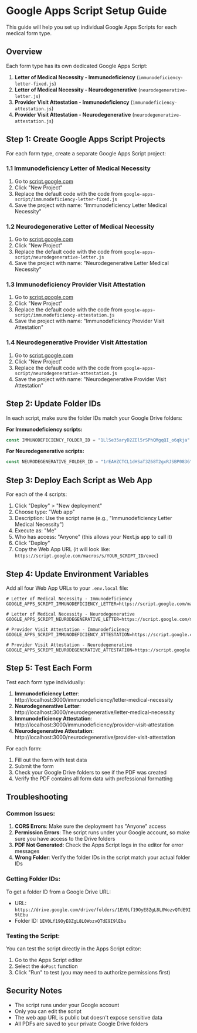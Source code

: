 # Google Apps Script Setup Guide

This guide will help you set up individual Google Apps Scripts for each medical form type.

## Overview

Each form type has its own dedicated Google Apps Script:

1. **Letter of Medical Necessity - Immunodeficiency** (`immunodeficiency-letter-fixed.js`)
2. **Letter of Medical Necessity - Neurodegenerative** (`neurodegenerative-letter.js`)
3. **Provider Visit Attestation - Immunodeficiency** (`immunodeficiency-attestation.js`)
4. **Provider Visit Attestation - Neurodegenerative** (`neurodegenerative-attestation.js`)

## Step 1: Create Google Apps Script Projects

For each form type, create a separate Google Apps Script project:

### 1.1 Immunodeficiency Letter of Medical Necessity

1. Go to [script.google.com](https://script.google.com)
2. Click "New Project"
3. Replace the default code with the code from `google-apps-script/immunodeficiency-letter-fixed.js`
4. Save the project with name: "Immunodeficiency Letter Medical Necessity"

### 1.2 Neurodegenerative Letter of Medical Necessity

1. Go to [script.google.com](https://script.google.com)
2. Click "New Project"
3. Replace the default code with the code from `google-apps-script/neurodegenerative-letter.js`
4. Save the project with name: "Neurodegenerative Letter Medical Necessity"

### 1.3 Immunodeficiency Provider Visit Attestation

1. Go to [script.google.com](https://script.google.com)
2. Click "New Project"
3. Replace the default code with the code from `google-apps-script/immunodeficiency-attestation.js`
4. Save the project with name: "Immunodeficiency Provider Visit Attestation"

### 1.4 Neurodegenerative Provider Visit Attestation

1. Go to [script.google.com](https://script.google.com)
2. Click "New Project"
3. Replace the default code with the code from `google-apps-script/neurodegenerative-attestation.js`
4. Save the project with name: "Neurodegenerative Provider Visit Attestation"

## Step 2: Update Folder IDs

In each script, make sure the folder IDs match your Google Drive folders:

**For Immunodeficiency scripts:**
```javascript
const IMMUNODEFICIENCY_FOLDER_ID = "1LlSe35aryD2ZEl5rSPhQMgqQI_o6qkja"
```

**For Neurodegenerative scripts:**
```javascript
const NEURODEGENERATIVE_FOLDER_ID = "1rEAHZCTCL1dHSaT3Z68T2gxRJSBP0836"
```

## Step 3: Deploy Each Script as Web App

For each of the 4 scripts:

1. Click "Deploy" > "New deployment"
2. Choose type: "Web app"
3. Description: Use the script name (e.g., "Immunodeficiency Letter Medical Necessity")
4. Execute as: "Me"
5. Who has access: "Anyone" (this allows your Next.js app to call it)
6. Click "Deploy"
7. Copy the Web App URL (it will look like: `https://script.google.com/macros/s/YOUR_SCRIPT_ID/exec`)

## Step 4: Update Environment Variables

Add all four Web App URLs to your `.env.local` file:

```env
# Letter of Medical Necessity - Immunodeficiency
GOOGLE_APPS_SCRIPT_IMMUNODEFICIENCY_LETTER=https://script.google.com/macros/s/YOUR_IMMUNODEFICIENCY_LETTER_SCRIPT_ID/exec

# Letter of Medical Necessity - Neurodegenerative
GOOGLE_APPS_SCRIPT_NEURODEGENERATIVE_LETTER=https://script.google.com/macros/s/YOUR_NEURODEGENERATIVE_LETTER_SCRIPT_ID/exec

# Provider Visit Attestation - Immunodeficiency
GOOGLE_APPS_SCRIPT_IMMUNODEFICIENCY_ATTESTATION=https://script.google.com/macros/s/YOUR_IMMUNODEFICIENCY_ATTESTATION_SCRIPT_ID/exec

# Provider Visit Attestation - Neurodegenerative
GOOGLE_APPS_SCRIPT_NEURODEGENERATIVE_ATTESTATION=https://script.google.com/macros/s/YOUR_NEURODEGENERATIVE_ATTESTATION_SCRIPT_ID/exec
```

## Step 5: Test Each Form

Test each form type individually:

1. **Immunodeficiency Letter**: http://localhost:3000/immunodeficiency/letter-medical-necessity
2. **Neurodegenerative Letter**: http://localhost:3000/neurodegenerative/letter-medical-necessity
3. **Immunodeficiency Attestation**: http://localhost:3000/immunodeficiency/provider-visit-attestation
4. **Neurodegenerative Attestation**: http://localhost:3000/neurodegenerative/provider-visit-attestation

For each form:
1. Fill out the form with test data
2. Submit the form
3. Check your Google Drive folders to see if the PDF was created
4. Verify the PDF contains all form data with professional formatting

## Troubleshooting

### Common Issues:

1. **CORS Errors**: Make sure the deployment has "Anyone" access
2. **Permission Errors**: The script runs under your Google account, so make sure you have access to the Drive folders
3. **PDF Not Generated**: Check the Apps Script logs in the editor for error messages
4. **Wrong Folder**: Verify the folder IDs in the script match your actual folder IDs

### Getting Folder IDs:

To get a folder ID from a Google Drive URL:
- URL: `https://drive.google.com/drive/folders/1EV0Lf19OyE8ZgL8L0WozvQTdE9I9lEbu`
- Folder ID: `1EV0Lf19OyE8ZgL8L0WozvQTdE9I9lEbu`

### Testing the Script:

You can test the script directly in the Apps Script editor:

1. Go to the Apps Script editor
2. Select the `doPost` function
3. Click "Run" to test (you may need to authorize permissions first)

## Security Notes

- The script runs under your Google account
- Only you can edit the script
- The web app URL is public but doesn't expose sensitive data
- All PDFs are saved to your private Google Drive folders
